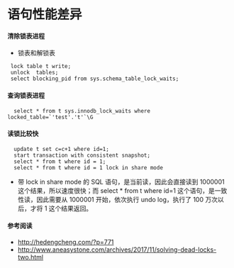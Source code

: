 # 语句性能差异
#### 清除锁表进程
* 锁表和解锁表

```
 lock table t write;
 unlock  tables;
 select blocking_pid from sys.schema_table_lock_waits;
```

#### 查询锁表进程
```
  select * from t sys.innodb_lock_waits where locked_table=`'test'.'t'`\G
```


#### 读锁比较快
```
  update t set c=c+1 where id=1;
  start transaction with consistent snapshot;
  select * from t where id = 1;
  select * from t where id = 1 lock in share mode 
```

* 带 lock in share mode 的 SQL 语句，是当前读，因此会直接读到 1000001 这个结果，所以速度很快；而 select * from t where id=1 这个语句，是一致性读，因此需要从 1000001 开始，依次执行 undo log，执行了 100 万次以后，才将 1 这个结果返回。

####  参考阅读
* http://hedengcheng.com/?p=771
* http://www.aneasystone.com/archives/2017/11/solving-dead-locks-two.html
